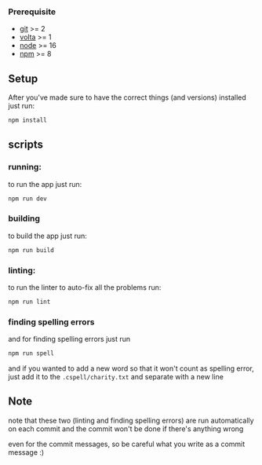 ### Prerequisite

- [git][git] >= 2
- [volta][volta] >= 1
- [node][nodejs] >= 16
- [npm][npm] >= 8

[git]: https://git-scm.com/
[nodejs]: https://nodejs.org/en/
[volta]: https://volta.sh/
[npm]: https://www.npmjs.com/

## Setup

After you've made sure to have the correct things (and versions) installed just
run:

```bash
npm install
```

## scripts

### running:

to run the app just run:

```bash
npm run dev
```

### building

to build the app just run:

```bash
npm run build
```

### linting:

to run the linter to auto-fix all the problems run:

```bash
npm run lint
```

### finding spelling errors

and for finding spelling errors just run

```bash
npm run spell
```

and if you wanted to add a new word so that it won't count as spelling error,
just add it to the `.cspell/charity.txt` and separate with a new line

## Note

note that these two (linting and finding spelling errors) are run automatically
on each commit and the commit won't be done if there's anything wrong

even for the commit messages, so be careful what you write as a commit message
:)
